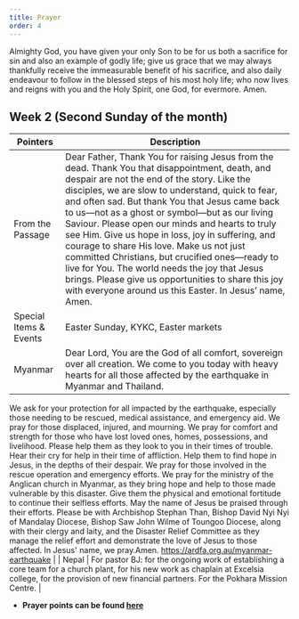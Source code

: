 ```yaml
---
title: Prayer
order: 4
---
```


Almighty God, you have given your only Son to be for us both a sacrifice for sin and also an example of godly life; give us grace that we may always thankfully receive the immeasurable benefit of his sacrifice, and also daily endeavour to follow in the blessed steps of his most holy life; who now lives and reigns with you and the Holy Spirit, one God, for evermore. Amen.

## Week 2 (Second Sunday of the month)

| Pointers | Description |
| --- | --- |
| From the Passage | Dear Father, Thank You for raising Jesus from the dead. Thank You that disappointment, death, and despair are not the end of the story. Like the disciples, we are slow to understand, quick to fear, and often sad. But thank You that Jesus came back to us—not as a ghost or symbol—but as our living Saviour. Please open our minds and hearts to truly see Him. Give us hope in loss, joy in suffering, and courage to share His love. Make us not just committed Christians, but crucified ones—ready to live for You. The world needs the joy that Jesus brings. Please give us opportunities to share this joy with everyone around us this Easter. In Jesus’ name, Amen. |
| Special Items & Events | Easter Sunday, KYKC, Easter markets | 
| Myanmar | Dear Lord, You are the God of all comfort, sovereign over all creation. We come to you today with heavy hearts for all those affected by the earthquake in Myanmar and Thailand.
We ask for your protection for all impacted by the earthquake, especially those needing to be rescued, medical assistance, and emergency aid. We pray for those displaced, injured, and mourning. We pray for comfort and strength for those who have lost loved ones, homes, possessions, and livelihood. Please help them as they look to you in their times of trouble. Hear their cry for help in their time of affliction. Help them to find hope in Jesus, in the depths of their despair. We pray for those involved in the rescue operation and emergency efforts. We pray for the ministry of the Anglican church in Myanmar, as they bring hope and help to those made vulnerable by this disaster. Give them the physical and emotional fortitude to continue their selfless efforts. May the name of Jesus be praised through their efforts. Please be with Archbishop Stephan Than, Bishop David Nyi Nyi of Mandalay Diocese, Bishop Saw John Wilme of Toungoo Diocese, along with their clergy and laity, and the Disaster Relief Committee as they manage the relief effort and demonstrate the love of Jesus to those affected. In Jesus' name, we pray.Amen.
https://ardfa.org.au/myanmar-earthquake |
| Nepal  | For pastor BJ: for the ongoing work of establishing a core team for a church plant, for his new work as chaplain at Excelsia college, for the provision of new financial partners. 
For the Pokhara Mission Centre. |

- **Prayer points can be found [here](https://stgeorgeshurstville.org.au/prayer)**
